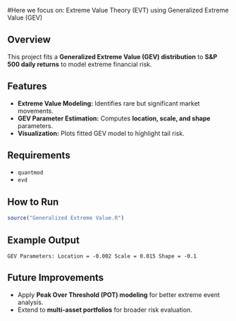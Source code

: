 #Here we focus on: Extreme Value Theory (EVT) using Generalized Extreme Value (GEV)

## Overview
This project fits a **Generalized Extreme Value (GEV) distribution** to **S&P 500 daily returns** to model extreme financial risk.

## Features
- **Extreme Value Modeling:** Identifies rare but significant market movements.
- **GEV Parameter Estimation:** Computes **location, scale, and shape** parameters.
- **Visualization:** Plots fitted GEV model to highlight tail risk.

## Requirements
- `quantmod`
- `evd`

## How to Run
```r
source("Generalized Extreme Value.R")
```

## Example Output
```
GEV Parameters: Location = -0.002 Scale = 0.015 Shape = -0.1 
```

## Future Improvements
- Apply **Peak Over Threshold (POT) modeling** for better extreme event analysis.
- Extend to **multi-asset portfolios** for broader risk evaluation.
